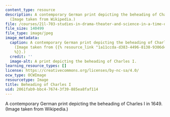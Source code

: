 ```yaml
---
content_type: resource
description: A contemporary German print depicting the beheading of Charles I in 1649.
  (Image taken from Wikipedia.)
file: /courses/21l-703-studies-in-drama-theater-and-science-in-a-time-of-war-spring-2005/2061fab9bbc476743f39885ea8faf114_21l-703s05.jpg
file_size: 140499
file_type: image/jpeg
image_metadata:
  caption: A contemporary German print depicting the beheading of Charles I in 1649.
    (Image taken from {{% resource_link "1a11ccda-d383-4496-8138-9306d4e087fd" "Wikipedia"
    %}}.)
  credit: ''
  image-alt: A print depicting the beheading of Charles I.
learning_resource_types: []
license: https://creativecommons.org/licenses/by-nc-sa/4.0/
ocw_type: OCWImage
resourcetype: Image
title: Beheading of Charles I
uid: 2061fab9-bbc4-7674-3f39-885ea8faf114
---
```

A contemporary German print depicting the beheading of Charles I in 1649. (Image taken from Wikipedia.)